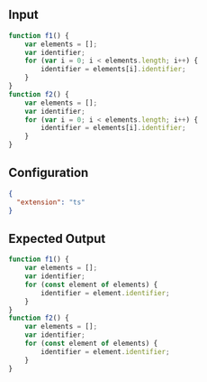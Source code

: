 
## Input
```javascript input
function f1() {
    var elements = [];
    var identifier;
    for (var i = 0; i < elements.length; i++) {
        identifier = elements[i].identifier;
    }
}
function f2() {
    var elements = [];
    var identifier;
    for (var i = 0; i < elements.length; i++) {
        identifier = elements[i].identifier;
    }
}
```

## Configuration
```json configuration
{
  "extension": "ts"
}
```

## Expected Output
```javascript expected output
function f1() {
    var elements = [];
    var identifier;
    for (const element of elements) {
        identifier = element.identifier;
    }
}
function f2() {
    var elements = [];
    var identifier;
    for (const element of elements) {
        identifier = element.identifier;
    }
}
```
